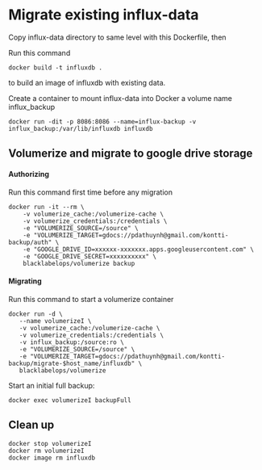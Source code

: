 # Migrate existing influx-data

Copy influx-data directory to same level with this Dockerfile, then

Run this command
```
docker build -t influxdb .
```
to build an image of influxdb with existing data.

Create a container to mount influx-data into Docker a volume name influx_backup
```
docker run -dit -p 8086:8086 --name=influx-backup -v influx_backup:/var/lib/influxdb influxdb
```

## Volumerize and migrate to google drive storage
#### Authorizing
Run this command first time before any migration
```
docker run -it --rm \
    -v volumerize_cache:/volumerize-cache \
    -v volumerize_credentials:/credentials \
    -e "VOLUMERIZE_SOURCE=/source" \
    -e "VOLUMERIZE_TARGET=gdocs://pdathuynh@gmail.com/kontti-backup/auth" \
    -e "GOOGLE_DRIVE_ID=xxxxxx-xxxxxxx.apps.googleusercontent.com" \
    -e "GOOGLE_DRIVE_SECRET=xxxxxxxxxx" \
    blacklabelops/volumerize backup
```
#### Migrating
Run this command to start a volumerize container
```
docker run -d \
   --name volumerizeI \
   -v volumerize_cache:/volumerize-cache \
   -v volumerize_credentials:/credentials \
   -v influx_backup:/source:ro \
   -e "VOLUMERIZE_SOURCE=/source" \
   -e "VOLUMERIZE_TARGET=gdocs://pdathuynh@gmail.com/kontti-backup/migrate-$host_name/influxdb" \
   blacklabelops/volumerize
```
Start an initial full backup:
```
docker exec volumerizeI backupFull
```

## Clean up
```
docker stop volumerizeI
docker rm volumerizeI
docker image rm influxdb
```
